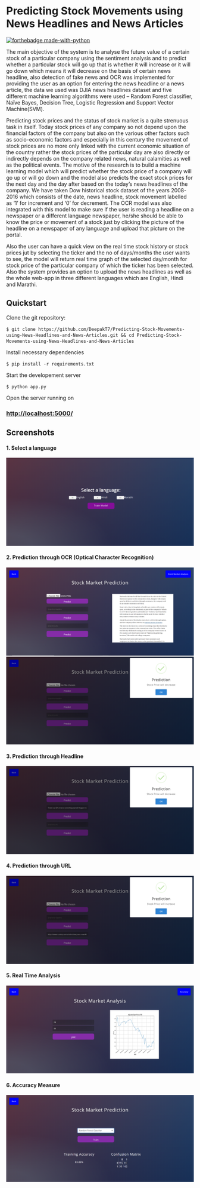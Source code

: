 # Predicting Stock Movements using News Headlines and News Articles

[![forthebadge made-with-python](https://ForTheBadge.com/images/badges/made-with-python.svg)](https://www.python.org/)

 The main objective of the system is to analyse the future value of a certain stock of a particular company using the sentiment analysis and to predict whether a particular stock will go up that is whether it will increase or it will go down which means it will decrease on the basis of certain news headline, also detection of fake news and OCR was implemented for providing the user as an option for entering the news headline or a news article, the data we used was DJIA news headlines dataset and five different machine learning algorithms were used – Random Forest classifier, Naïve Bayes, Decision Tree, Logistic Regression and Support Vector Machine(SVM).
 
 
 Predicting stock prices and the status of stock market is a quite strenuous task in itself. Today stock prices of any company so not depend upon the financial factors of the company but also on the various other factors such as socio-economic factors and especially in this century the movement of stock prices are no more only linked with the current economic situation of the country rather the stock prices of the particular day are also directly or indirectly depends on the company related news, natural calamities as well as the political events. The motive of the research is to build a machine learning model which will predict whether the stock price of a company will go up or will go down and the model also predicts the exact stock prices for the next day and the day after based on the today’s news headlines of the company. We have taken Dow historical stock dataset of the years 2008-2016 which consists of the date, news headline, stock movement labelled as ‘1’ for increment and ‘0’ for decrement. The OCR model was also integrated with this model to make sure if the user is reading a headline on a newspaper or a different language newspaper, he/she should be able to know the price or movement of a stock just by clicking the picture of the headline on a newspaper of any language and upload that picture on the portal. 


Also the user can have a quick view on the real time stock history or stock prices jut by selecting the ticker and the no of days/months the user wants to see, the model will return real time graph of the selected day/month for stock price of the particular company of which the ticker has been selected. Also the system 
provides an option to upload the news headlines as well as the whole web-app in three different languages which are English, Hindi and Marathi.    

## Quickstart

Clone the git repository:
```console
$ git clone https://github.com/DeepakT7/Predicting-Stock-Movements-using-News-Headlines-and-News-Articles.git && cd Predicting-Stock-Movements-using-News-Headlines-and-News-Articles
```

Install necessary dependencies
```console
$ pip install -r requirements.txt
```

Start the developement server
```console
$ python app.py
```

Open the server running on

### [http://localhost:5000/](http://localhost:5000/)


## Screenshots

#### 1. Select a language

![image](https://github.com/DeepakT7/Predicting-Stock-Movements-using-News-Headlines-and-News-Articles/blob/master/Screenshots/Capture1.PNG)

#### 2. Prediction through OCR (Optical Character Recognition)

![image](https://github.com/DeepakT7/Predicting-Stock-Movements-using-News-Headlines-and-News-Articles/blob/master/Screenshots/Capture3.PNG) 
![image](https://github.com/DeepakT7/Predicting-Stock-Movements-using-News-Headlines-and-News-Articles/blob/master/Screenshots/Capture4.PNG)

#### 3. Prediction through Headline

![image](https://github.com/DeepakT7/Predicting-Stock-Movements-using-News-Headlines-and-News-Articles/blob/master/Screenshots/Capture6.PNG)

#### 4. Prediction through URL

![image](https://github.com/DeepakT7/Predicting-Stock-Movements-using-News-Headlines-and-News-Articles/blob/master/Screenshots/Capture10.PNG)

#### 5. Real Time Analysis

![image](https://github.com/DeepakT7/Predicting-Stock-Movements-using-News-Headlines-and-News-Articles/blob/master/Screenshots/Capture13.PNG)

#### 6. Accuracy Measure

![image](https://github.com/DeepakT7/Predicting-Stock-Movements-using-News-Headlines-and-News-Articles/blob/master/Screenshots/Capture15.PNG)
